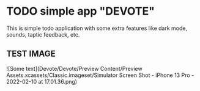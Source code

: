 #  TODO simple app "DEVOTE"

This is simple todo application with some extra features like dark mode, sounds, taptic feedback, etc.

## TEST IMAGE
![Some text](Devote/Devote/Preview Content/Preview Assets.xcassets/Classic.imageset/Simulator Screen Shot - iPhone 13 Pro - 2022-02-10 at 17.01.36.png)
